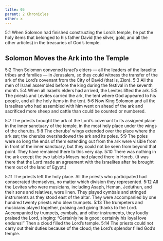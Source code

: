 ```yaml
---
title: 05
parent: 2 Chronicles
other: x
---
```



<a name="5:1">5:1</a> When Solomon had finished constructing the Lord’s temple, he put the holy items that belonged to his father David (the silver, gold, and all the other articles) in the treasuries of God’s temple.

## Solomon Moves the Ark into the Temple

<a name="5:2">5:2</a> Then Solomon convened Israel’s elders — all the leaders of the Israelite tribes and families — in Jerusalem, so they could witness the transfer of the ark of the Lord’s covenant from the City of David (that is, Zion). <a name="5:3">5:3</a> All the men of Israel assembled before the king during the festival in the seventh month. <a name="5:4">5:4</a> When all Israel’s elders had arrived, the Levites lifted the ark. <a name="5:5">5:5</a> The priests and Levites carried the ark, the tent where God appeared to his people, and all the holy items in the tent. <a name="5:6">5:6</a> Now King Solomon and all the Israelites who had assembled with him went on ahead of the ark and sacrificed more sheep and cattle than could be counted or numbered.

<a name="5:7">5:7</a> The priests brought the ark of the Lord’s covenant to its assigned place in the inner sanctuary of the temple, in the most holy place under the wings of the cherubs. <a name="5:8">5:8</a> The cherubs’ wings extended over the place where the ark sat; the cherubs overshadowed the ark and its poles. <a name="5:9">5:9</a> The poles were so long the ends of them extending out from the ark were visible from in front of the inner sanctuary, but they could not be seen from beyond that point. They have remained there to this very day. <a name="5:10">5:10</a> There was nothing in the ark except the two tablets Moses had placed there in Horeb. (It was there that the Lord made an agreement with the Israelites after he brought them out of the land of Egypt.)

<a name="5:11">5:11</a> The priests left the holy place. All the priests who participated had consecrated themselves, no matter which division they represented. <a name="5:12">5:12</a> All the Levites who were musicians, including Asaph, Heman, Jeduthun, and their sons and relatives, wore linen. They played cymbals and stringed instruments as they stood east of the altar. They were accompanied by one hundred twenty priests who blew trumpets. <a name="5:13">5:13</a> The trumpeters and musicians played together, praising and giving thanks to the Lord. Accompanied by trumpets, cymbals, and other instruments, they loudly praised the Lord, singing: “Certainly he is good; certainly his loyal love endures!” Then a cloud filled the Lord’s temple. <a name="5:14">5:14</a> The priests could not carry out their duties because of the cloud; the Lord’s splendor filled God’s temple.